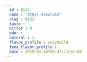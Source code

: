 ```yaml
---
  id : 8122
  name : "Ethyl Stearate"
  slug : 8122
  taste : 
  bitter : 0
  odor : 
  natural : 1
  flavor_profile : waxy@mild
  fema_flavor_profile : 
  date : 2019-03-26T08:47:11+01:00
---
```



